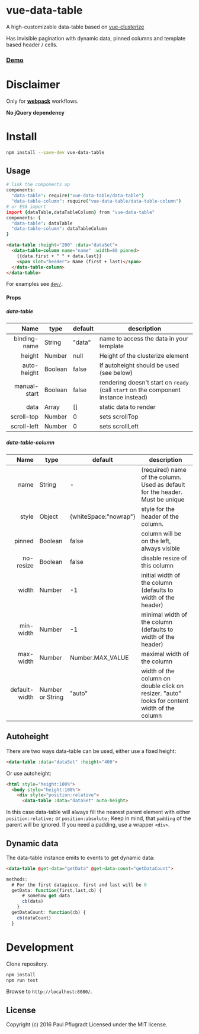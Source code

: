 # vue-data-table

A high-customizable data-table based on [vue-clusterize](https://github.com/vue-comps/vue-clusterize)

Has invisible pagination with dynamic data, pinned columns and template based header / cells.

### [Demo](https://vue-comps.github.io/vue-data-table/)

# Disclaimer

Only for [**webpack**](https://webpack.github.io/) workflows.

**No jQuery dependency**

# Install

```sh
npm install --save-dev vue-data-table
```
## Usage
```coffee
# link the components up
components:
  "data-table": require("vue-data-table/data-table")
  "data-table-column": require("vue-data-table/data-table-column")
# or ES6 import
import {dataTable,dataTableColumn} from "vue-data-table"
components: {
  "data-table": dataTable
  "data-table-column": dataTableColumn
}
```
```html
<data-table :height="200" :data="dataSet">
  <data-table-column name="name" :width=80 pinned>
    {{data.first + " " + data.last}}
    <span slot="header"> Name (first + last)</span>
  </data-table-column>
</data-table>
```
For examples see [`dev/`](https://github.com/vue-comps/vue-data-table/tree/master/dev).

#### Props
##### data-table
| Name | type | default | description |
| ---:| --- | ---| --- |
| binding-name | String | "data" | name to access the data in your template |
| height | Number | null | Height of the clusterize element |
| auto-height | Boolean | false | If autoheight should be used (see below) |
| manual-start | Boolean | false | rendering doesn't start on `ready` (call `start` on the component instance instead)|
| data | Array | [] | static data to render |
| scroll-top | Number | 0 | sets scrollTop |
| scroll-left | Number | 0 | sets scrollLeft |

##### data-table-column
| Name | type | default | description |
| ---:| --- | ---| --- |
| name | String | - | (required) name of the column. Used as default for the header. Must be unique |
| style | Object | {whiteSpace:"nowrap"} | style for the header of the column. |
| pinned | Boolean | false | column will be on the left, always visible |
| no-resize | Boolean | false | disable resize of this column |
| width | Number | -1 | initial width of the column (defaults to width of the header) |
| min-width | Number | -1 | minimal width of the column (defaults to width of the header) |
| max-width | Number | Number.MAX_VALUE | maximal width of the column |
| default-width | Number or String | "auto" | width of the column on double click on resizer. "auto" looks for content width of the column |

## Autoheight

There are two ways data-table can be used, either use a fixed height:
```html
<data-table :data="dataSet" :height="400">
```

Or use autoheight:
```html
<html style="height:100%">
  <body style="height:100%">
    <div style="position:relative">
      <data-table :data="dataSet" auto-height>
```
In this case data-table will always fill the nearest parent element with either `position:relative;` or `position:absolute;`
Keep in mind, that `padding` of the parent will be ignored. If you need a padding, use a wrapper `<div>`.

## Dynamic data

The data-table instance emits to events to get dynamic data:
```html
<data-table @get-data="getData" @get-data-count="getDataCount">
```
```js
methods:
  # For the first datapiece, first and last will be 0
  getData: function(first,last,cb) {
      # somehow get data
      cb(data)
    }
  getDataCount: function(cb) {
    cb(dataCount)
  }
```
# Development
Clone repository.
```sh
npm install
npm run test
```
Browse to `http://localhost:8080/`.

## License
Copyright (c) 2016 Paul Pflugradt
Licensed under the MIT license.
